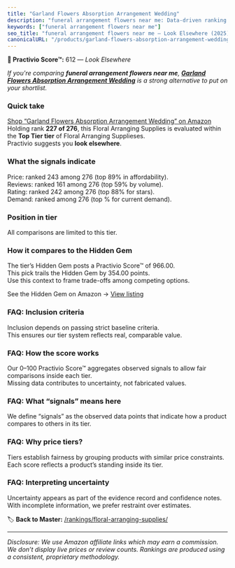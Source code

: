 ```yaml
---
title: "Garland Flowers Absorption Arrangement Wedding"
description: "funeral arrangement flowers near me: Data-driven ranking using the Practivio Score™. Positioned by quality, value, demand, findability, momentum."
keywords: ["funeral arrangement flowers near me"]
seo_title: "funeral arrangement flowers near me — Look Elsewhere (2025)"
canonicalURL: "/products/garland-flowers-absorption-arrangement-wedding-B0C4YX1FRW/"
---
```


**🚫 Practivio Score™:** 612 — _Look Elsewhere_


*If you're comparing **funeral arrangement flowers near me**, **[Garland Flowers Absorption Arrangement Wedding](https://www.amazon.com/dp/B0C4YX1FRW?tag=practivio-20)** is a strong alternative to put on your shortlist.*
### Quick take
[Shop “Garland Flowers Absorption Arrangement Wedding” on Amazon](https://www.amazon.com/dp/B0C4YX1FRW?tag=practivio-20)
Holding rank **227 of 276**, this Floral Arranging Supplies is evaluated within the **Top Tier tier** of Floral Arranging Supplieses.  
Practivio suggests you **look elsewhere**.

### What the signals indicate
Price: ranked 243 among 276 (top 89% in affordability).  
Reviews: ranked 161 among 276 (top 59% by volume).  
Rating: ranked 242 among 276 (top 88% for stars).  
Demand: ranked  among 276 (top % for current demand).

### Position in tier
All comparisons are limited to this tier.

### How it compares to the Hidden Gem
The tier’s Hidden Gem posts a Practivio Score™ of 966.00.  
This pick trails the Hidden Gem by 354.00 points.  
Use this context to frame trade-offs among competing options.  

See the Hidden Gem on Amazon → [View listing](https://www.amazon.com/dp/B0C3BD3STT?tag=practivio-20)

### FAQ: Inclusion criteria
Inclusion depends on passing strict baseline criteria.  
This ensures our tier system reflects real, comparable value.

### FAQ: How the score works
Our 0–100 Practivio Score™ aggregates observed signals to allow fair comparisons inside each tier.  
Missing data contributes to uncertainty, not fabricated values.

### FAQ: What “signals” means here
We define “signals” as the observed data points that indicate how a product compares to others in its tier.

### FAQ: Why price tiers?
Tiers establish fairness by grouping products with similar price constraints.  
Each score reflects a product’s standing inside its tier.

### FAQ: Interpreting uncertainty
Uncertainty appears as part of the evidence record and confidence notes.  
With incomplete information, we prefer restraint over estimates.


🏷️ **Back to Master:** [/rankings/floral-arranging-supplies/](/rankings/floral-arranging-supplies/)

---
_Disclosure: We use Amazon affiliate links which may earn a commission. We don’t display live prices or review counts. Rankings are produced using a consistent, proprietary methodology._
